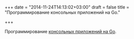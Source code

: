 +++
date = "2014-11-24T14:13:02+03:00"
draft = false
title = "Программирование консольных приложений на Go."

+++

<p>Программирование <a href="http://thenewstack.io/cli-command-line-programming-with-go/">консольных приложений на Go</a>.</p>

